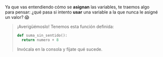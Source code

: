 Ya que vas entendiendo cómo se **asignan** las variables, te traemos algo para pensar: ¿qué pasa si intento **usar** una variable a la que nunca le asigné un valor? :scream:

> ¡Averigüémoslo! Tenemos esta función definida:
> 
> ```python
> def suma_sin_sentido():
>	return numero + 8
> ```
>
> Invócala en la consola y fíjate qué sucede.